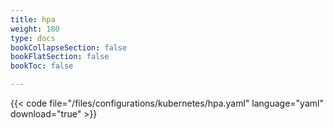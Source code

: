 ```yaml
---
title: hpa
weight: 180
type: docs
bookCollapseSection: false
bookFlatSection: false
bookToc: false

---
```


{{< code file="/files/configurations/kubernetes/hpa.yaml" language="yaml" download="true" >}}
